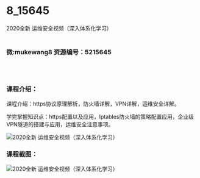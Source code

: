 # 8_15645
2020全新 运维安全视频（深入体系化学习）
<br/></br>
<h3>微:mukewang8 资源编号：5215645</h3>
<br/></br>
<h3>课程介绍：</h3>
<p>课程介绍：https协议原理解析，防火墙详解，VPN详解，<a title="查看与 运维安全 相关的文章" target="_blank">运维安全</a>详解。</p>
<p>学完掌握知识点：https配置以及应用，Iptables防火墙的策略配置应用，企业级VPN隧道的搭建与应用，运维安全注意事项。</p>
<p><img src="https://www.ko996.com/wp-content/uploads/img/2020/10/2-35.png" alt="2020全新 运维安全视频（深入体系化学习）"></p>
<div class="info-desc">
<h3>课程截图：</h3>
<p><img src="https://www.ko996.com/wp-content/uploads/img/2020/10/1-39.png" alt="2020全新 运维安全视频（深入体系化学习）"></p>


			
</div>
